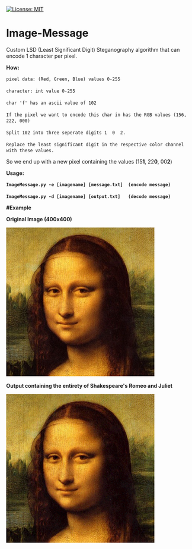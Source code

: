 [![License: MIT](https://black.readthedocs.io/en/stable/_static/license.svg)](https://github.com/psf/black/blob/main/LICENSE)

# Image-Message
Custom LSD (Least Significant Digit) Steganography algorithm that can encode 1 character per pixel.

<B>How:</B>
  
    pixel data: (Red, Green, Blue) values 0-255
  
    character: int value 0-255
  
    char 'f' has an ascii value of 102
  
    If the pixel we want to encode this char in has the RGB values (156, 222, 000)
  
    Split 102 into three seperate digits 1  0  2. 
    
    Replace the least significant digit in the respective color channel with these values.
  
   So we end up with a new pixel containing the values (15<B>1</B>, 22<B>0</B>, 00<B>2</B>)
   
<B>Usage:<B>

    ImageMessage.py -e [imagename] [message.txt]  (encode message)
    
    ImageMessage.py -d [imagename] [output.txt]   (decode message)
               

#Example

Original Image (400x400)

![Alt Text](https://github.com/mgiaramita/Image-Message/blob/master/imgs/mona.jpg)

Output containing the entirety of Shakespeare's Romeo and Juliet

![Alt Text](https://github.com/mgiaramita/Image-Message/blob/master/imgs/out.png)
